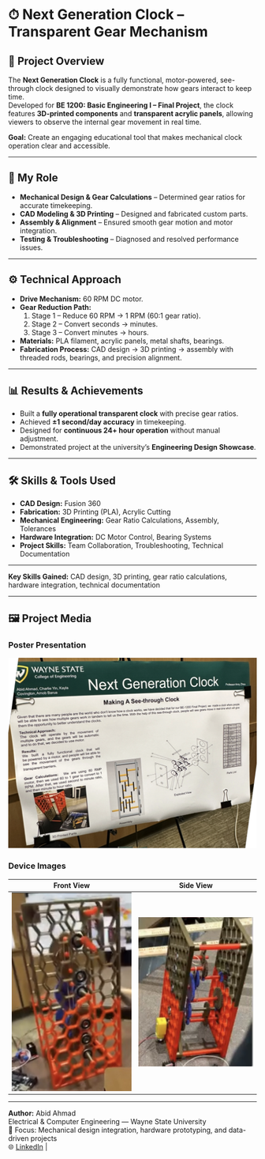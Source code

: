 # ⏱ Next Generation Clock – Transparent Gear Mechanism

## 📌 Project Overview
The **Next Generation Clock** is a fully functional, motor-powered, see-through clock designed to visually demonstrate how gears interact to keep time.  
Developed for **BE 1200: Basic Engineering I – Final Project**, the clock features **3D-printed components** and **transparent acrylic panels**, allowing viewers to observe the internal gear movement in real time.

**Goal:** Create an engaging educational tool that makes mechanical clock operation clear and accessible.

---

## 👤 My Role
- **Mechanical Design & Gear Calculations** – Determined gear ratios for accurate timekeeping.
- **CAD Modeling & 3D Printing** – Designed and fabricated custom parts.
- **Assembly & Alignment** – Ensured smooth gear motion and motor integration.
- **Testing & Troubleshooting** – Diagnosed and resolved performance issues.

---

## ⚙️ Technical Approach
- **Drive Mechanism:** 60 RPM DC motor.
- **Gear Reduction Path:**
  1. Stage 1 – Reduce 60 RPM → 1 RPM (60:1 gear ratio).
  2. Stage 2 – Convert seconds → minutes.
  3. Stage 3 – Convert minutes → hours.
- **Materials:** PLA filament, acrylic panels, metal shafts, bearings.
- **Fabrication Process:** CAD design → 3D printing → assembly with threaded rods, bearings, and precision alignment.

---

## 📊 Results & Achievements
- Built a **fully operational transparent clock** with precise gear ratios.
- Achieved **±1 second/day accuracy** in timekeeping.
- Designed for **continuous 24+ hour operation** without manual adjustment.
- Demonstrated project at the university’s **Engineering Design Showcase**.

---

## 🛠 Skills & Tools Used
- **CAD Design:** Fusion 360
- **Fabrication:** 3D Printing (PLA), Acrylic Cutting
- **Mechanical Engineering:** Gear Ratio Calculations, Assembly, Tolerances
- **Hardware Integration:** DC Motor Control, Bearing Systems
- **Project Skills:** Team Collaboration, Troubleshooting, Technical Documentation
---
**Key Skills Gained:** CAD design, 3D printing, gear ratio calculations, hardware integration, technical documentation

---

## 🖼 Project Media

### Poster Presentation
![Project Poster](poster/next_generation_clock_poster.png)

### Device Images
| Front View | Side View |
|------------|-----------|
| ![Front View](images/clock_front.png) | ![Side View](images/clock_side.png) |

---

**Author:** Abid Ahmad  
Electrical & Computer Engineering — Wayne State University  
🔧 Focus: Mechanical design integration, hardware prototyping, and data-driven projects  
🌐 [LinkedIn](www.linkedin.com/in/-abid-ahmad-) |
